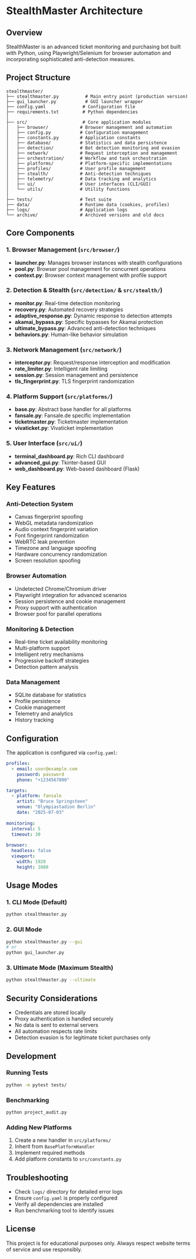 # StealthMaster Architecture

## Overview

StealthMaster is an advanced ticket monitoring and purchasing bot built with Python, using Playwright/Selenium for browser automation and incorporating sophisticated anti-detection measures.

## Project Structure

```
stealthmaster/
├── stealthmaster.py          # Main entry point (production version)
├── gui_launcher.py           # GUI launcher wrapper
├── config.yaml              # Configuration file
├── requirements.txt         # Python dependencies
│
├── src/                     # Core application modules
│   ├── browser/            # Browser management and automation
│   ├── config.py           # Configuration management
│   ├── constants.py        # Application constants
│   ├── database/           # Statistics and data persistence
│   ├── detection/          # Bot detection monitoring and evasion
│   ├── network/            # Request interception and management
│   ├── orchestration/      # Workflow and task orchestration
│   ├── platforms/          # Platform-specific implementations
│   ├── profiles/           # User profile management
│   ├── stealth/            # Anti-detection techniques
│   ├── telemetry/          # Data tracking and analytics
│   ├── ui/                 # User interfaces (CLI/GUI)
│   └── utils/              # Utility functions
│
├── tests/                  # Test suite
├── data/                   # Runtime data (cookies, profiles)
├── logs/                   # Application logs
└── archive/                # Archived versions and old docs
```

## Core Components

### 1. Browser Management (`src/browser/`)
- **launcher.py**: Manages browser instances with stealth configurations
- **pool.py**: Browser pool management for concurrent operations
- **context.py**: Browser context management with profile support

### 2. Detection & Stealth (`src/detection/` & `src/stealth/`)
- **monitor.py**: Real-time detection monitoring
- **recovery.py**: Automated recovery strategies
- **adaptive_response.py**: Dynamic response to detection attempts
- **akamai_bypass.py**: Specific bypasses for Akamai protection
- **ultimate_bypass.py**: Advanced anti-detection techniques
- **behaviors.py**: Human-like behavior simulation

### 3. Network Management (`src/network/`)
- **interceptor.py**: Request/response interception and modification
- **rate_limiter.py**: Intelligent rate limiting
- **session.py**: Session management and persistence
- **tls_fingerprint.py**: TLS fingerprint randomization

### 4. Platform Support (`src/platforms/`)
- **base.py**: Abstract base handler for all platforms
- **fansale.py**: Fansale.de specific implementation
- **ticketmaster.py**: Ticketmaster implementation
- **vivaticket.py**: Vivaticket implementation

### 5. User Interface (`src/ui/`)
- **terminal_dashboard.py**: Rich CLI dashboard
- **advanced_gui.py**: Tkinter-based GUI
- **web_dashboard.py**: Web-based dashboard (Flask)

## Key Features

### Anti-Detection System
- Canvas fingerprint spoofing
- WebGL metadata randomization
- Audio context fingerprint variation
- Font fingerprint randomization
- WebRTC leak prevention
- Timezone and language spoofing
- Hardware concurrency randomization
- Screen resolution spoofing

### Browser Automation
- Undetected Chrome/Chromium driver
- Playwright integration for advanced scenarios
- Session persistence and cookie management
- Proxy support with authentication
- Browser pool for parallel operations

### Monitoring & Detection
- Real-time ticket availability monitoring
- Multi-platform support
- Intelligent retry mechanisms
- Progressive backoff strategies
- Detection pattern analysis

### Data Management
- SQLite database for statistics
- Profile persistence
- Cookie management
- Telemetry and analytics
- History tracking

## Configuration

The application is configured via `config.yaml`:

```yaml
profiles:
  - email: user@example.com
    password: password
    phone: "+1234567890"

targets:
  - platform: fansale
    artist: "Bruce Springsteen"
    venue: "Olympiastadion Berlin"
    date: "2025-07-03"
    
monitoring:
  interval: 5
  timeout: 30
  
browser:
  headless: false
  viewport:
    width: 1920
    height: 1080
```

## Usage Modes

### 1. CLI Mode (Default)
```bash
python stealthmaster.py
```

### 2. GUI Mode
```bash
python stealthmaster.py --gui
# or
python gui_launcher.py
```

### 3. Ultimate Mode (Maximum Stealth)
```bash
python stealthmaster.py --ultimate
```

## Security Considerations

- Credentials are stored locally
- Proxy authentication is handled securely
- No data is sent to external servers
- All automation respects rate limits
- Detection evasion is for legitimate ticket purchases only

## Development

### Running Tests
```bash
python -m pytest tests/
```

### Benchmarking
```bash
python project_audit.py
```

### Adding New Platforms
1. Create a new handler in `src/platforms/`
2. Inherit from `BasePlatformHandler`
3. Implement required methods
4. Add platform constants to `src/constants.py`

## Troubleshooting

- Check `logs/` directory for detailed error logs
- Ensure `config.yaml` is properly configured
- Verify all dependencies are installed
- Run benchmarking tool to identify issues

## License

This project is for educational purposes only. Always respect website terms of service and use responsibly.